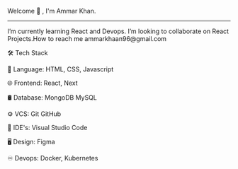 Welcome 👋 , I'm Ammar Khan.
<hr/>
I’m currently learning React and Devops. I’m looking to collaborate on React Projects.How to reach me ammarkhaan96@gmail.com

🛠  Tech Stack

📜  Language: HTML, CSS, Javascript 

🌐  Frontend:  React, Next

🛢  Database:  MongoDB MySQL 

⚙️  VCS:   Git GitHub 

🔧  IDE's:  Visual Studio Code

🖥  Design:  Figma

♾️  Devops:  Docker, Kubernetes
